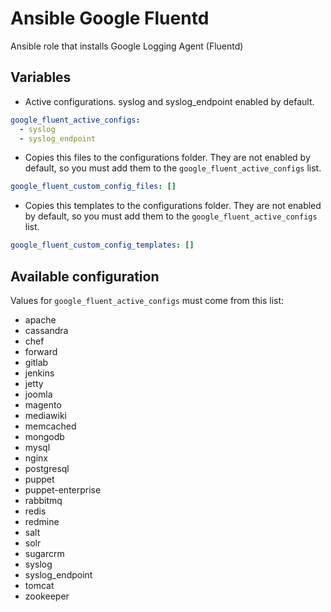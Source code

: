 # Ansible Google Fluentd

Ansible role that installs Google Logging Agent (Fluentd)

## Variables

+ Active configurations. syslog and syslog_endpoint enabled by default.
```yaml
google_fluent_active_configs:           
  - syslog
  - syslog_endpoint
```
+ Copies this files to the configurations folder. They are not enabled by default, so you must add them to the ```google_fluent_active_configs``` list.
```yaml
google_fluent_custom_config_files: []
```
+ Copies this templates to the configurations folder. They are not enabled by default, so you must add them to the ```google_fluent_active_configs``` list.
```yaml
google_fluent_custom_config_templates: []
```

## Available configuration

Values for ```google_fluent_active_configs``` must come from this list:
- apache
- cassandra
- chef
- forward
- gitlab
- jenkins
- jetty
- joomla
- magento
- mediawiki
- memcached
- mongodb
- mysql
- nginx
- postgresql
- puppet
- puppet-enterprise
- rabbitmq
- redis
- redmine
- salt
- solr
- sugarcrm
- syslog
- syslog_endpoint
- tomcat
- zookeeper